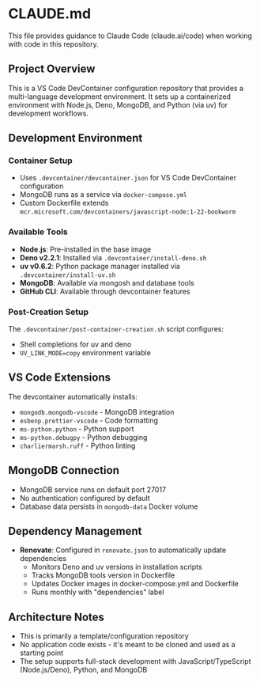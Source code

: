 # CLAUDE.md

This file provides guidance to Claude Code (claude.ai/code) when working with code in this repository.

## Project Overview

This is a VS Code DevContainer configuration repository that provides a multi-language development environment. It sets up a containerized environment with Node.js, Deno, MongoDB, and Python (via uv) for development workflows.

## Development Environment

### Container Setup
- Uses `.devcontainer/devcontainer.json` for VS Code DevContainer configuration
- MongoDB runs as a service via `docker-compose.yml`
- Custom Dockerfile extends `mcr.microsoft.com/devcontainers/javascript-node:1-22-bookworm`

### Available Tools
- **Node.js**: Pre-installed in the base image
- **Deno v2.2.1**: Installed via `.devcontainer/install-deno.sh`
- **uv v0.6.2**: Python package manager installed via `.devcontainer/install-uv.sh`
- **MongoDB**: Available via mongosh and database tools
- **GitHub CLI**: Available through devcontainer features

### Post-Creation Setup
The `.devcontainer/post-container-creation.sh` script configures:
- Shell completions for uv and deno
- `UV_LINK_MODE=copy` environment variable

## VS Code Extensions
The devcontainer automatically installs:
- `mongodb.mongodb-vscode` - MongoDB integration
- `esbenp.prettier-vscode` - Code formatting
- `ms-python.python` - Python support
- `ms-python.debugpy` - Python debugging
- `charliermarsh.ruff` - Python linting

## MongoDB Connection
- MongoDB service runs on default port 27017
- No authentication configured by default
- Database data persists in `mongodb-data` Docker volume

## Dependency Management
- **Renovate**: Configured in `renovate.json` to automatically update dependencies
  - Monitors Deno and uv versions in installation scripts
  - Tracks MongoDB tools version in Dockerfile
  - Updates Docker images in docker-compose.yml and Dockerfile
  - Runs monthly with "dependencies" label

## Architecture Notes
- This is primarily a template/configuration repository
- No application code exists - it's meant to be cloned and used as a starting point
- The setup supports full-stack development with JavaScript/TypeScript (Node.js/Deno), Python, and MongoDB